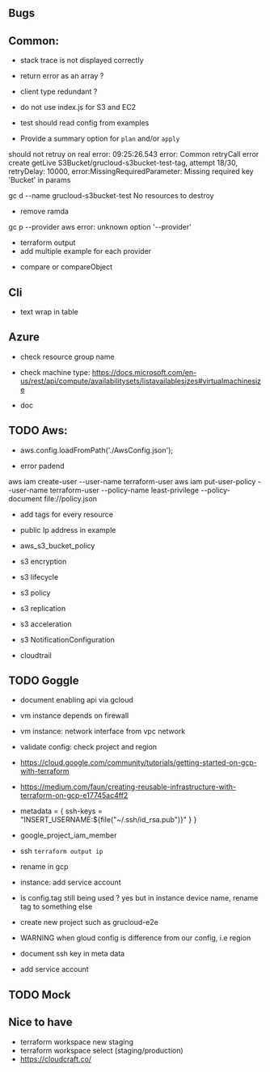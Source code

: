 ## Bugs

## Common:

- stack trace is not displayed correctly

- return error as an array ?
- client type redundant ?
- do not use index.js for S3 and EC2
- test should read config from examples

- Provide a summary option for `plan` and/or `apply`

should not retruy on real error: 09:25:26.543 error: Common retryCall error create getLive S3Bucket/grucloud-s3bucket-test-tag, attempt 18/30, retryDelay: 10000, error:MissingRequiredParameter: Missing required key 'Bucket' in params

gc d --name grucloud-s3bucket-test
No resources to destroy

- remove ramda

gc p --provider aws
error: unknown option '--provider'

- terraform output
- add multiple example for each provider

* compare or compareObject

## Cli

- text wrap in table

## Azure

- check resource group name
- check machine type: https://docs.microsoft.com/en-us/rest/api/compute/availabilitysets/listavailablesizes#virtualmachinesize

- doc

## TODO Aws:

- aws.config.loadFromPath('./AwsConfig.json');

- error padend

aws iam create-user --user-name terraform-user
aws iam put-user-policy --user-name terraform-user --policy-name least-privilege --policy-document file://policy.json

- add tags for every resource
- public Ip address in example

- aws_s3_bucket_policy
- s3 encryption
- s3 lifecycle
- s3 policy
- s3 replication
- s3 acceleration
- s3 NotificationConfiguration

* cloudtrail

## TODO Goggle

- document enabling api via gcloud
- vm instance depends on firewall
- vm instance: network interface from vpc network
- validate config: check project and region

- https://cloud.google.com/community/tutorials/getting-started-on-gcp-with-terraform
- https://medium.com/faun/creating-reusable-infrastructure-with-terraform-on-gcp-e17745ac4ff2

- metadata = {
  ssh-keys = "INSERT_USERNAME:\${file("~/.ssh/id_rsa.pub")}"
  }
  }
- google_project_iam_member

- ssh `terraform output ip`
- rename in gcp
- instance: add service account
- is config.tag still being used ? yes but in instance device name, rename tag to something else
- create new project such as grucloud-e2e
- WARNING when gloud config is difference from our config, i.e region
- document ssh key in meta data
- add service account

## TODO Mock

## Nice to have

- terraform workspace new staging
- terraform workspace select (staging/production)
- https://cloudcraft.co/
